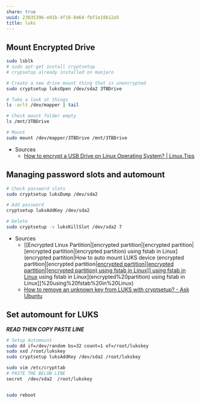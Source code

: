 ```yaml
---
share: true
uuid: 23035396-e01b-4f16-8464-fbf1e18b12a5
title: luks
---
```

## Mount Encrypted Drive

``` bash
sudo lsblk
# sudo apt-get install cryptsetup
# crypsetup already installed on manjaro

# Create a new drive mount thing that is unencrypted
sudo cryptsetup luksOpen /dev/sda2 3TBDrive

# Take a look at things
ls -arlt /dev/mapper | tail

# Check mount folder empty
ls /mnt/3TBDrive

# Mount
sudo mount /dev/mapper/3TBDrive /mnt/3TBDrive
```   

* Sources
  * [How to encrypt a USB Drive on Linux Operating System? | Linux.Tips](https://linux.tips/tutorials/how-to-encrypt-a-usb-drive-on-linux-operating-system)

## Managing password slots and automount

``` bash
# Check password slots
sudo cryptsetup luksDump /dev/sda2

# Add password
cryptsetup luksAddKey /dev/sda2

# Delete
sudo cryptsetup -v luksKillSlot /dev/sda2 7
```

* Sources
  * [[Encrypted Linux Partition|[encrypted partition|[encrypted partition|[encrypted partition|[encrypted partition) using fstab in Linux](encrypted partition|How to auto mount LUKS device (encrypted partition|[encrypted partition|[encrypted partition|[encrypted partition|[encrypted partition) using fstab in Linux]] using fstab in Linux](encrypted%20partition) using fstab in Linux](encrypted%20partition) using fstab in Linux]]%20using%20fstab%20in%20Linux)
  * [How to remove an unknown key from LUKS with cryptsetup? - Ask Ubuntu](https://askubuntu.com/questions/1125246/how-to-remove-an-unknown-key-from-luks-with-cryptsetup)

## Set automount for LUKS

***READ THEN COPY PASTE LINE***

``` bash
# Setup Automount
sudo dd if=/dev/random bs=32 count=1 of=/root/lukskey
sudo xxd /root/lukskey
sudo cryptsetup luksAddKey /dev/sda2 /root/lukskey

sudo vim /etc/crypttab
# PASTE THE BELOW LINE
secret  /dev/sda2  /root/lukskey


sudo reboot
```